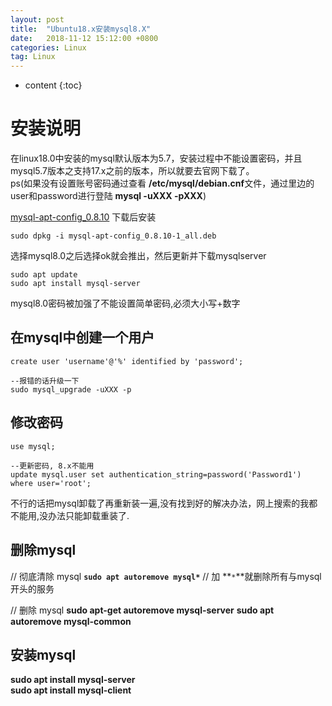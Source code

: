 ```yaml
---
layout: post
title:  "Ubuntu18.x安装mysql8.X"
date:   2018-11-12 15:12:00 +0800
categories: Linux
tag: Linux
---
```


* content
{:toc}

# 安装说明

在linux18.0中安装的mysql默认版本为5.7，安装过程中不能设置密码，并且mysql5.7版本之支持17.x之前的版本，所以就要去官网下载了。  
ps(如果没有设置账号密码通过查看 **/etc/mysql/debian.cnf**文件，通过里边的user和password进行登陆 **mysql -uXXX -pXXX**)

[mysql-apt-config_0.8.10](https://dev.mysql.com/downloads/repo/apt/)
下载后安装

```mysql
sudo dpkg -i mysql-apt-config_0.8.10-1_all.deb
```

选择mysql8.0之后选择ok就会推出，然后更新并下载mysqlserver

```ubuntu
sudo apt update
sudo apt install mysql-server
```

mysql8.0密码被加强了不能设置简单密码,必须大小写+数字

## 在mysql中创建一个用户

```mysql
create user 'username'@'%' identified by 'password';

--报错的话升级一下
sudo mysql_upgrade -uXXX -p
```

## 修改密码

```mysql
use mysql;

--更新密码, 8.x不能用
update mysql.user set authentication_string=password('Password1') where user='root';

```

不行的话把mysql卸载了再重新装一遍,没有找到好的解决办法，网上搜索的我都不能用,没办法只能卸载重装了.

## 删除mysql

// 彻底清除 mysql
**`sudo apt autoremove mysql*`**  // 加 **`*`**就删除所有与mysql开头的服务

// 删除 mysql
**sudo apt-get autoremove mysql-server**
**sudo apt autoremove mysql-common**

## 安装mysql

**sudo apt install mysql-server**  
**sudo apt install mysql-client**
